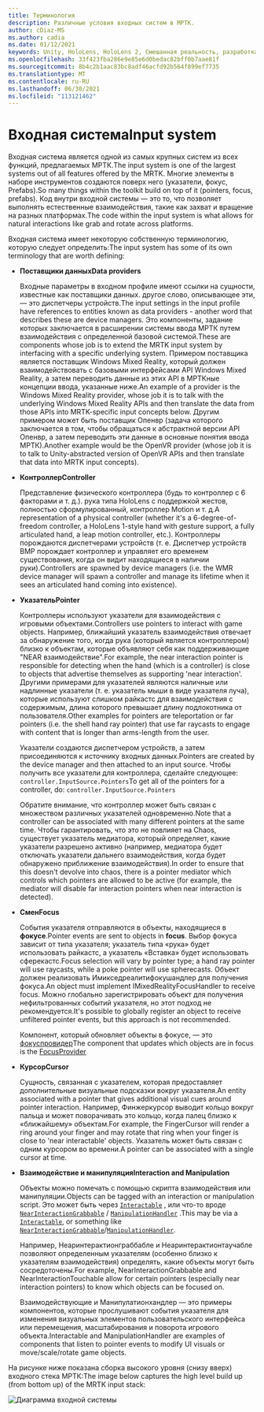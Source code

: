 ```yaml
---
title: Терминология
description: Различные условия входных систем в МРТК.
author: cDiaz-MS
ms.author: cadia
ms.date: 01/12/2021
keywords: Unity, HoloLens, HoloLens 2, Смешанная реальность, разработка, МРТК, входные данные,
ms.openlocfilehash: 33f423fba286e9e85e6d0bedac82bff0b7aae81f
ms.sourcegitcommit: 8b4c2b1aac83bc8adf46acfd92b564f899ef7735
ms.translationtype: MT
ms.contentlocale: ru-RU
ms.lasthandoff: 06/30/2021
ms.locfileid: "113121462"
---
```

# <a name="input-system"></a><span data-ttu-id="e3604-104">Входная система</span><span class="sxs-lookup"><span data-stu-id="e3604-104">Input system</span></span>

<span data-ttu-id="e3604-105">Входная система является одной из самых крупных систем из всех функций, предлагаемых МРТК.</span><span class="sxs-lookup"><span data-stu-id="e3604-105">The input system is one of the largest systems out of all features offered by the MRTK.</span></span>
<span data-ttu-id="e3604-106">Многие элементы в наборе инструментов создаются поверх него (указатели, фокус, Prefabs).</span><span class="sxs-lookup"><span data-stu-id="e3604-106">So many things within the toolkit build on top of it (pointers, focus, prefabs).</span></span> <span data-ttu-id="e3604-107">Код внутри входной системы — это то, что позволяет выполнять естественные взаимодействия, такие как захват и вращение на разных платформах.</span><span class="sxs-lookup"><span data-stu-id="e3604-107">The code within the input system is what allows for natural interactions like grab and rotate across platforms.</span></span>

<span data-ttu-id="e3604-108">Входная система имеет некоторую собственную терминологию, которую следует определить:</span><span class="sxs-lookup"><span data-stu-id="e3604-108">The input system has some of its own terminology that are worth defining:</span></span>

- <span data-ttu-id="e3604-109">**Поставщики данных**</span><span class="sxs-lookup"><span data-stu-id="e3604-109">**Data providers**</span></span>

    <span data-ttu-id="e3604-110">Входные параметры в входном профиле имеют ссылки на сущности, известные как поставщики данных. другое слово, описывающее эти, — это диспетчеры устройств.</span><span class="sxs-lookup"><span data-stu-id="e3604-110">The input settings in the input profile have references to entities known as data providers - another word that describes these are device managers.</span></span> <span data-ttu-id="e3604-111">Это компоненты, задание которых заключается в расширении системы ввода МРТК путем взаимодействия с определенной базовой системой.</span><span class="sxs-lookup"><span data-stu-id="e3604-111">These are components whose job is to extend the MRTK input system by interfacing with a specific underlying system.</span></span> <span data-ttu-id="e3604-112">Примером поставщика является поставщик Windows Mixed Reality, который должен взаимодействовать с базовыми интерфейсами API Windows Mixed Reality, а затем переводить данные из этих API в МРТКные концепции ввода, указанные ниже.</span><span class="sxs-lookup"><span data-stu-id="e3604-112">An example of a provider is the Windows Mixed Reality provider, whose job it is to talk with the underlying Windows Mixed Reality APIs and then translate the data from those APIs into MRTK-specific input concepts below.</span></span> <span data-ttu-id="e3604-113">Другим примером может быть поставщик Опенвр (задача которого заключается в том, чтобы обращаться к абстрактной версии API Опенвр, а затем переводить эти данные в основные понятия ввода МРТК).</span><span class="sxs-lookup"><span data-stu-id="e3604-113">Another example would be the OpenVR provider (whose job it is to talk to Unity-abstracted version of OpenVR APIs and then translate that data into MRTK input concepts).</span></span>

- <span data-ttu-id="e3604-114">**Контроллер**</span><span class="sxs-lookup"><span data-stu-id="e3604-114">**Controller**</span></span>

    <span data-ttu-id="e3604-115">Представление физического контроллера (будь то контроллер с 6 факторами и т. д.). рука типа HoloLens с поддержкой жестов, полностью сформулированный, контроллер Motion и т. д.</span><span class="sxs-lookup"><span data-stu-id="e3604-115">A representation of a physical controller (whether it's a 6-degree-of-freedom controller, a HoloLens 1-style hand with gesture support, a fully articulated hand, a leap motion controller, etc.).</span></span> <span data-ttu-id="e3604-116">Контроллеры порождаются диспетчерами устройств (т. е. Диспетчер устройств ВМР порождает контроллер и управляет его временем существования, когда он видит находящиеся в наличии руки).</span><span class="sxs-lookup"><span data-stu-id="e3604-116">Controllers are spawned by device managers (i.e. the WMR device manager will spawn a controller and manage its lifetime when it sees an articulated hand coming into existence).</span></span>

- <span data-ttu-id="e3604-117">**Указатель**</span><span class="sxs-lookup"><span data-stu-id="e3604-117">**Pointer**</span></span>

    <span data-ttu-id="e3604-118">Контроллеры используют указатели для взаимодействия с игровыми объектами.</span><span class="sxs-lookup"><span data-stu-id="e3604-118">Controllers use pointers to interact with game objects.</span></span> <span data-ttu-id="e3604-119">Например, ближайший указатель взаимодействия отвечает за обнаружение того, когда рука (который является контроллером) близко к объектам, которые объявляют себя как поддерживающие "NEAR взаимодействие".</span><span class="sxs-lookup"><span data-stu-id="e3604-119">For example, the near interaction pointer is responsible for detecting when the hand (which is a controller) is close to objects that advertise themselves as supporting 'near interaction'.</span></span> <span data-ttu-id="e3604-120">Другими примерами для указателей являются наличные или надлинные указатели (т. е. указатель мыши в виде указателя луча), которые используют слишком райкастс для взаимодействия с содержимым, длина которого превышает длину подлокотника от пользователя.</span><span class="sxs-lookup"><span data-stu-id="e3604-120">Other examples for pointers are teleportation or far pointers (i.e. the shell hand ray pointer) that use far raycasts to engage with content that is longer than arms-length from the user.</span></span>

    <span data-ttu-id="e3604-121">Указатели создаются диспетчером устройств, а затем присоединяются к источнику входных данных.</span><span class="sxs-lookup"><span data-stu-id="e3604-121">Pointers are created by the device manager and then attached to an input source.</span></span> <span data-ttu-id="e3604-122">Чтобы получить все указатели для контроллера, сделайте следующее: `controller.InputSource.Pointers`</span><span class="sxs-lookup"><span data-stu-id="e3604-122">To get all of the pointers for a controller, do: `controller.InputSource.Pointers`</span></span>

    <span data-ttu-id="e3604-123">Обратите внимание, что контроллер может быть связан с множеством различных указателей одновременно.</span><span class="sxs-lookup"><span data-stu-id="e3604-123">Note that a controller can be associated with many different pointers at the same time.</span></span> <span data-ttu-id="e3604-124">Чтобы гарантировать, что это не повлияет на Chaos, существует указатель медиатора, который определяет, какие указатели разрешено активно (например, медиатора будет отключать указатели дальнего взаимодействия, когда будет обнаружено приближение взаимодействия).</span><span class="sxs-lookup"><span data-stu-id="e3604-124">In order to ensure that this doesn't devolve into chaos, there is a pointer mediator which controls which pointers are allowed to be active (for example, the mediator will disable far interaction pointers when near interaction is detected).</span></span>

- <span data-ttu-id="e3604-125">**Смен**</span><span class="sxs-lookup"><span data-stu-id="e3604-125">**Focus**</span></span>

    <span data-ttu-id="e3604-126">События указателя отправляются в объекты, находящиеся в **фокусе**.</span><span class="sxs-lookup"><span data-stu-id="e3604-126">Pointer events are sent to objects in **focus**.</span></span> <span data-ttu-id="e3604-127">Выбор фокуса зависит от типа указателя; указатель типа «рука» будет использовать райкастс, а указатель «Вставка» будет использовать сферекастс.</span><span class="sxs-lookup"><span data-stu-id="e3604-127">Focus selection will vary by pointer type; a hand ray pointer will use raycasts, while a poke pointer will use spherecasts.</span></span> <span data-ttu-id="e3604-128">Объект должен реализовать Имикседреалитифокушандлер для получения фокуса.</span><span class="sxs-lookup"><span data-stu-id="e3604-128">An object must implement IMixedRealityFocusHandler to receive focus.</span></span> <span data-ttu-id="e3604-129">Можно глобально зарегистрировать объект для получения нефильтрованных событий указателя, но этот подход не рекомендуется.</span><span class="sxs-lookup"><span data-stu-id="e3604-129">It's possible to globally register an object to receive unfiltered pointer events, but this approach is not recommended.</span></span>

    <span data-ttu-id="e3604-130">Компонент, который обновляет объекты в фокусе, — это [фокуспровидер](xref:Microsoft.MixedReality.Toolkit.Input.FocusProvider)</span><span class="sxs-lookup"><span data-stu-id="e3604-130">The component that updates which objects are in focus is the [FocusProvider](xref:Microsoft.MixedReality.Toolkit.Input.FocusProvider)</span></span>

- <span data-ttu-id="e3604-131">**Курсор**</span><span class="sxs-lookup"><span data-stu-id="e3604-131">**Cursor**</span></span>

    <span data-ttu-id="e3604-132">Сущность, связанная с указателем, которая предоставляет дополнительные визуальные подсказки вокруг указателя.</span><span class="sxs-lookup"><span data-stu-id="e3604-132">An entity associated with a pointer that gives additional visual cues around pointer interaction.</span></span> <span data-ttu-id="e3604-133">Например, Финжеркурсор выводит кольцо вокруг пальца и может поворачивать это кольцо, когда палец близко к «ближайшему» объектам.</span><span class="sxs-lookup"><span data-stu-id="e3604-133">For example, the FingerCursor will render a ring around your finger and may rotate that ring when your finger is close to 'near interactable' objects.</span></span> <span data-ttu-id="e3604-134">Указатель может быть связан с одним курсором во времени.</span><span class="sxs-lookup"><span data-stu-id="e3604-134">A pointer can be associated with a single cursor at time.</span></span>

- <span data-ttu-id="e3604-135">**Взаимодействие и манипуляция**</span><span class="sxs-lookup"><span data-stu-id="e3604-135">**Interaction and Manipulation**</span></span>

    <span data-ttu-id="e3604-136">Объекты можно помечать с помощью скрипта взаимодействия или манипуляции.</span><span class="sxs-lookup"><span data-stu-id="e3604-136">Objects can be tagged with an interaction or manipulation script.</span></span> <span data-ttu-id="e3604-137">Это может быть через [`Interactable`](xref:Microsoft.MixedReality.Toolkit.UI.Interactable) , или что-то вроде [`NearInteractionGrabbable`](xref:Microsoft.MixedReality.Toolkit.Input.NearInteractionGrabbable) / [`ManipulationHandler`](xref:Microsoft.MixedReality.Toolkit.UI.ManipulationHandler) .</span><span class="sxs-lookup"><span data-stu-id="e3604-137">This may be via a [`Interactable`](xref:Microsoft.MixedReality.Toolkit.UI.Interactable), or something like [`NearInteractionGrabbable`](xref:Microsoft.MixedReality.Toolkit.Input.NearInteractionGrabbable)/[`ManipulationHandler`](xref:Microsoft.MixedReality.Toolkit.UI.ManipulationHandler).</span></span>

    <span data-ttu-id="e3604-138">Например, Неаринтерактионграббабле и Неаринтерактионтаучабле позволяют определенным указателям (особенно близко к указателям взаимодействия) определять, какие объекты могут быть сосредоточены.</span><span class="sxs-lookup"><span data-stu-id="e3604-138">For example, NearInteractionGrabbable and NearInteractionTouchable allow for certain pointers (especially   near interaction pointers) to know which objects can be focused on.</span></span>

    <span data-ttu-id="e3604-139">Взаимодействующие и Манипулатионхандлер — это примеры компонентов, которые прослушивают события указателя для изменения визуальных элементов пользовательского интерфейса или перемещения, масштабирования и поворота игрового объекта.</span><span class="sxs-lookup"><span data-stu-id="e3604-139">Interactable and ManipulationHandler are examples of components that listen to pointer events to modify   UI visuals or move/scale/rotate game objects.</span></span>

<span data-ttu-id="e3604-140">На рисунке ниже показана сборка высокого уровня (снизу вверх) входного стека МРТК:</span><span class="sxs-lookup"><span data-stu-id="e3604-140">The image below captures the high level build up (from bottom up) of the MRTK input stack:</span></span>

![Диаграмма входной системы](../features/images/input/MRTK_InputSystem.png)
